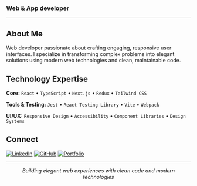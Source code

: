 ### Web & App developer

---

## About Me

Web developer passionate about crafting engaging, responsive user interfaces. I specialize in transforming complex problems into elegant solutions using modern web technologies and clean, maintainable code.

## Technology Expertise

**Core:**
`React` • `TypeScript` • `Next.js` • `Redux` • `Tailwind CSS`

**Tools & Testing:**
`Jest` • `React Testing Library` • `Vite` • `Webpack`

**UI/UX:**
`Responsive Design` • `Accessibility` • `Component Libraries` • `Design Systems`

## Connect

[![LinkedIn](https://img.shields.io/badge/LinkedIn-0077B5?style=flat-square&logo=linkedin&logoColor=white)](https://www.linkedin.com/in/cristian-candidatu/)
[![GitHub](https://img.shields.io/badge/GitHub-100000?style=flat-square&logo=github&logoColor=white)](https://github.com/iamrainonline)
[![Portfolio](https://img.shields.io/badge/Portfolio-0A0A0A?style=flat-square&logo=dev.to&logoColor=white)](https://cristiancandidatu.com)

---

<div align="center">
  <i>Building elegant web experiences with clean code and modern technologies</i>
</div>
